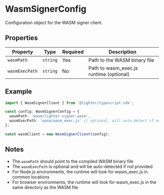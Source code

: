 # WasmSignerConfig

Configuration object for the WASM signer client.

## Properties

| Property | Type | Required | Description |
|----------|------|----------|-------------|
| `wasmPath` | `string` | Yes | Path to the WASM binary file |
| `wasmExecPath` | `string` | No | Path to wasm_exec.js runtime (optional) |

## Example

```typescript
import { WasmSignerClient } from '@lighter/typescript-sdk';

const config: WasmSignerConfig = {
  wasmPath: 'wasm/lighter-signer.wasm',
  wasmExecPath: 'wasm/wasm_exec.js' // optional, will auto-detect if not provided
};

const wasmClient = new WasmSignerClient(config);
```

## Notes

- The `wasmPath` should point to the compiled WASM binary file
- The `wasmExecPath` is optional and will be auto-detected if not provided
- For Node.js environments, the runtime will look for wasm_exec.js in common locations
- For browser environments, the runtime will look for wasm_exec.js in the same directory as the WASM file
